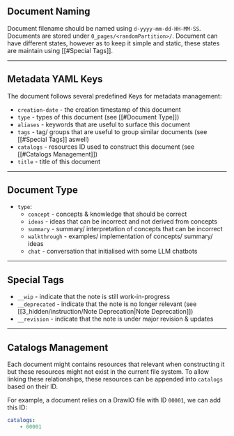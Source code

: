 
## Document Naming

Document filename should be named using `d-yyyy-mm-dd-HH-MM-SS`. Documents are stored under `0_pages/<randomPartition>/`. Document can have different states, however as to keep it simple and static, these states are maintain using [[#Special Tags]]. 

---

## Metadata YAML Keys

The document follows several predefined Keys for metadata management: 

- `creation-date` - the creation timestamp of this document
- `type` - types of this document (see [[#Document Type]])
- `aliases` - keywords that are useful to surface this document
- `tags` - tag/ groups that are useful to group similar documents (see [[#Special Tags]] aswell)
- `catalogs` - resources ID used to construct this document (see [[#Catalogs Management]])
- `title` - title of this document

---
## Document Type

- `type`: 
	- `concept` - concepts & knowledge that should be correct
	- `ideas` - ideas that can be incorrect and not derived from concepts
	- `summary` - summary/ interpretation of concepts that can be incorrect
	- `walkthrough` - examples/ implementation of concepts/ summary/ ideas
	- `chat` - conversation that initialised with some LLM chatbots

---
## Special Tags

- `__wip` - indicate that the note is still work-in-progress
- `__deprecated` - indicate that the note is no longer relevant (see [[3_hidden/instruction/Note Deprecation|Note Deprecation]])
- `__revision` - indicate that the note is under major revision & updates

---
## Catalogs Management

Each document might contains resources that relevant when constructing it but these resources might not exist in the current file system. To allow linking these relationships, these resources can be appended into `catalogs` based on their ID. 

For example, a document relies on a DrawIO file with ID `00001`, we can add this ID: 

```yaml
catalogs: 
	- 00001
```
